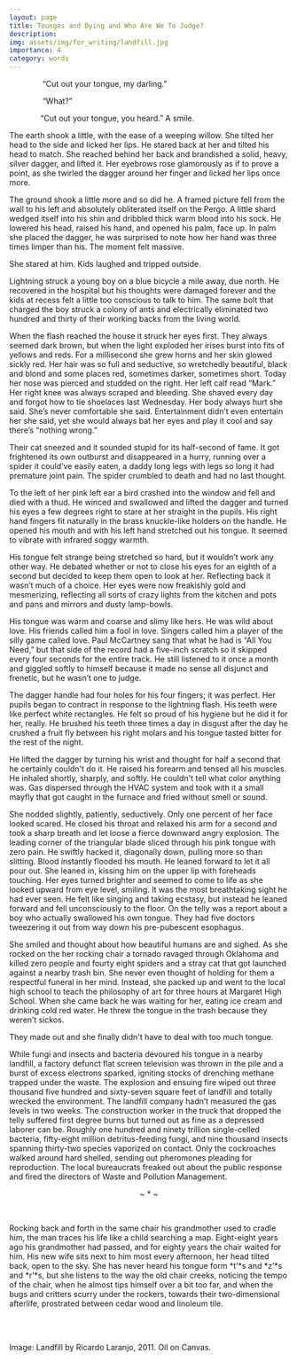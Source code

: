 ```yaml
---
layout: page
title: Tounges and Dying and Who Are We To Judge?
description: 
img: assets/img/for_writing/landfill.jpg
importance: 4
category: words
---
```

&emsp;&emsp;&emsp;&emsp; “Cut out your tongue, my darling.”

&emsp;&emsp;&emsp;&emsp; “What?”

&emsp;&emsp;&emsp;&emsp;“Cut out your tongue, you heard.” A smile.

The earth shook a little, with the ease of a weeping willow. She tilted her head to the side and licked her lips. He stared back at her and tilted his head to match. She reached behind her back and brandished a solid, heavy, silver dagger, and lifted it. Her eyebrows rose glamorously as if to prove a point, as she twirled the dagger around her finger and licked her lips once more. 

The ground shook a little more and so did he. A framed picture fell from the wall to his left and absolutely obliterated itself on the Pergo. A little shard wedged itself into his shin and dribbled thick warm blood into his sock. He lowered his head, raised his hand, and opened his palm, face up. In palm she placed the dagger, he was surprised to note how her hand was three times limper than his. The moment felt massive.

She stared at him. Kids laughed and tripped outside. 

Lightning struck a young boy on a blue bicycle a mile away, due north. He recovered in the hospital but his thoughts were damaged forever and the kids at recess felt a little too conscious to talk to him. The same bolt that charged the boy struck a colony of ants and electrically eliminated two hundred and thirty of their working backs from the living world. 

When the flash reached the house it struck her eyes first. They always seemed dark brown, but when the light exploded her irises burst into fits of yellows and reds. For a millisecond she grew horns and her skin glowed sickly red. Her hair was so full and seductive, so wretchedly beautiful, black and blond and some places red, sometimes darker, sometimes short. Today her nose was pierced and studded on the right. Her left calf read “Mark.” Her right knee was always scraped and bleeding. She shaved every day and forgot how to tie shoelaces last Wednesday. Her body always hurt she said. She’s never comfortable she said. Entertainment didn’t even entertain her she said, yet she would always bat her eyes and play it cool and say there’s “nothing wrong.”

Their cat sneezed and it sounded stupid for its half-second of fame. It got frightened its own outburst and disappeared in a hurry, running over a spider it could’ve easily eaten, a daddy long legs with legs so long it had premature joint pain. The spider crumbled to death and had no last thought.

To the left of her pink left ear a bird crashed into the window and fell and died with a thud. He winced and swallowed and lifted the dagger and turned his eyes a few degrees right to stare at her straight in the pupils. His right hand fingers fit naturally in the brass knuckle-like holders on the handle. He opened his mouth and with his left hand stretched out his tongue. It seemed to vibrate with infrared soggy warmth.

His tongue felt strange being stretched so hard, but it wouldn’t work any other way. He debated whether or not to close his eyes for an eighth of a second but decided to keep them open to look at her. Reflecting back it wasn’t much of a choice. Her eyes were now freakishly gold and mesmerizing, reflecting all sorts of crazy lights from the kitchen and pots and pans and mirrors and dusty lamp-bowls.

His tongue was warm and coarse and slimy like hers. He was wild about love. His friends called him a fool in love. Singers called him a player of the silly game called love. Paul McCartney sang that what he had is “All You Need,” but that side of the record had a five-inch scratch so it skipped every four seconds for the entire track. He still listened to it once a month and giggled softly to himself because it made no sense all disjunct and frenetic, but he wasn’t one to judge. 

The dagger handle had four holes for his four fingers; it was perfect. Her pupils began to contract in response to the lightning flash. His teeth were like perfect white rectangles. He felt so proud of his hygiene but he did it for her, really. He brushed his teeth three times a day in disgust after the day he crushed a fruit fly between his right molars and his tongue tasted bitter for the rest of the night.

He lifted the dagger by turning his wrist and thought for half a second that he certainly couldn't do it. He raised his forearm and tensed all his muscles. He inhaled shortly, sharply, and softly. He couldn't tell what color anything was. Gas dispersed through the HVAC system and took with it a small mayfly that got caught in the furnace and fried without smell or sound.

She nodded slightly, patiently, seductively. Only one percent of her face looked scared. He closed his throat and relaxed his arm for a second and took a sharp breath and let loose a fierce downward angry explosion. The leading corner of the triangular blade sliced through his pink tongue with zero pain. He swiftly hacked it, diagonally down, pulling more so than slitting. Blood instantly flooded his mouth. He leaned forward to let it all pour out. She leaned in, kissing him on the upper lip with foreheads touching. Her eyes turned brighter and seemed to come to life as she looked upward from eye level, smiling. It was the most breathtaking sight he had ever seen. He felt like singing and taking ecstasy, but instead he leaned forward and fell unconsciously to the floor. On the telly was a report about a boy who actually swallowed his own tongue. They had five doctors tweezering it out from way down his pre-pubescent esophagus.

She smiled and thought about how beautiful humans are and sighed. As she rocked on the her rocking chair a tornado ravaged through Oklahoma and killed zero people and fourty eight spiders and a stray cat that got launched against a nearby trash bin. She never even thought of holding for them a respectful funeral in her mind. Instead, she packed up and went to the local high school to teach the philosophy of art for three hours at Margaret High School. When she came back he was waiting for her, eating ice cream and drinking cold red water. He threw the tongue in the trash because they weren’t sickos.

They made out and she finally didn't have to deal with too much tongue.

While fungi and insects and bacteria devoured his tongue in a nearby landfill, a factory defunct flat screen television was thrown in the pile and a burst of excess electrons sparked, igniting stocks of drenching methane trapped under the waste. The explosion and ensuing fire wiped out three thousand five hundred and sixty-seven square feet of landfill and totally wrecked the environment. The landfill company hadn’t measured the gas levels in two weeks. The construction worker in the truck that dropped the telly suffered first degree burns but turned out as fine as a depressed laborer can be. Roughly one hundred and ninety trillion single-celled bacteria, fifty-eight million detritus-feeding fungi, and nine thousand insects spanning thirty-two species vaporized on contact. Only the cockroaches walked around hard shelled, sending out pheromones pleading for reproduction. The local bureaucrats freaked out about the public response and fired the directors of Waste and Pollution Management. 

<p><center> ~ * ~ </center></p>
<br/>

Rocking back and forth in the same chair his grandmother used to cradle him, the man traces his life like a child searching a map. Eight-eight years ago his grandmother had passed, and for eighty years the chair waited for him. His new wife sits next to him most every afternoon, her head tilted back, open to the sky. She has never heard his tongue form *t’*s and *z’*s and *r’*s, but she listens to the way the old chair creeks, noticing the tempo of the chair, when he almost tips himself over a bit too far, and when the bugs and critters scurry under the rockers, towards their two-dimensional afterlife, prostrated between cedar wood and linoleum tile.

<br/><br/>

Image: Landfill by Ricardo Laranjo, 2011. Oil on Canvas. 